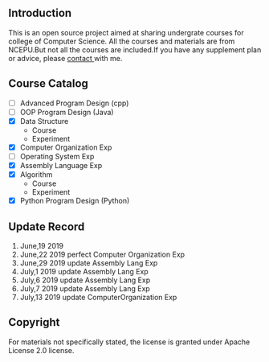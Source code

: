 ## Introduction
This is an open source project aimed at sharing undergrate courses for college of Computer Science. All the courses and materials are from NCEPU.But not all the courses are included.If you have any supplement plan or advice, please <a href="Mailto:raibows@hotmail.com">contact </a>with me.

## Course Catalog
- [ ] Advanced Program Design (cpp)
- [ ] OOP Program Design (Java)
- [x] Data Structure
    - Course
    - Experiment
- [x] Computer Organization Exp
- [ ] Operating System Exp
- [x] Assembly Language Exp
- [x] Algorithm
    - Course
    - Experiment
- [x] Python Program Design (Python)
## Update Record
1. June,19 2019
2. June,22 2019 perfect Computer Organization Exp
3. June,29 2019 update Assembly Lang Exp
4. July,1 2019 update Assembly Lang Exp
5. July,6 2019 update Assembly Lang Exp
6. July,7 2019 update Assembly Lang Exp
7. July,13 2019 update ComputerOrganization Exp
## Copyright
For materials not specifically stated, the license is granted under Apache License 2.0 license.
